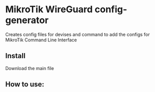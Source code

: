 # MikroTik WireGuard config-generator
 Creates config files for devises and command to add the configs for MikroTik Command Line Interface 

## Install
 Download the main file

## How to use: 

